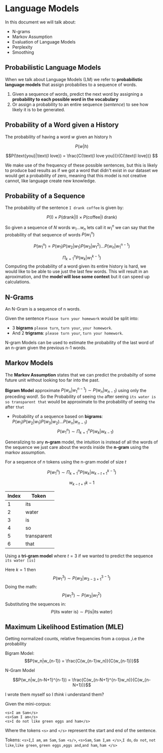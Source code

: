 # Language Models

In this document we will talk about:

- N-grams
- Markov Assumption
- Evaluation of Language Models
- Perplexity
- Smoothing

## Probabilistic Language Models

When we talk about Language Models (LM) we refer to **probabilistic language models** that assign probabilies to a sequence of words.

1. Given a sequence of words, predict the next word by assigning a **probability to each possible word in the vocabulary**
1. Or assign a probability to an entire sequence (*sentence*) to see how likely it is to be generated.

## Probability of a Word given a History

The probability of having a word *w* given an history h

$$ P(w|h)$$

$$P(\text{you}|\text{I love}) = \frac{C(\text{I love you})}{C(\text{I love})} $$

We make use of the frequency of these possible sentences, but this is likely to
produce bad results as if we got a word that didn't exist in our dataset we
would get a probability of zero, meaning that this model is not creative cannot,
like language create new knowledge.


## Probability of a Sequence

The probability of the sentence `I drank coffee` is given by:

$$P(\text{I}) \times P(\text{drank} | \text{I}) \times P(\text{coffee} | \text{I drank})$$

So given a sequence of *N* words $w_1 ... w_n$ lets call it $w_1^n$ we can say that the probability of that sequence of words $P(w_1^n)$

$$P(w_1^n) = P(w_1)P(w_2|w_1)P(w_3|w_1^2)...P(w_n|w_1^{n-1})$$

$$\Pi_{k=1}^{n} P(w_k|w_1^{k-1})$$
Computing the probability of a word given its entire history is hard, we would like to be able to use just the last few words. This will result in an aproximation, and  the **model will lose some context** but it can speed up calculations.

## N-Grams

An N-Gram is a sequence of n words.

Given the sentence `Please turn your homework` would be split into:

- 3 **bigrams** `please turn`, `turn your`, `your homework`.
- And 2 **trigrams**: `please turn your`, `turn your homework`.

N-gram Models can be used to estimate the probability of the last word of an n-gram given the previous n-1 words.

## Markov Models

The **Markov Assumption** states that we can predict the probabilty of some future unit without looking too far into the past.

**Bigram Model** approximate $P(w_n|w_1^{n-1})\sim P(w_n|w_{n-1})$ using only the preceding word!. So the Probability of seeing `the` after seeing `its water is so transparent that`  would be approximate to the probability of seeing `the` after `that`

- Probability of a sequence based on **bigrams**: $P(w_1)P(w_2|w_1)P(w_3|w_2)...P(w_n|w_{n-1})$
$$P(w_1^n) \sim \Pi_{k=1}^{n}P(w_k|w_{k-1})$$

Generalizing to any **n-gram** model, the intuition is instead of all the words of the sequence we just care about the words inside the **n-gram** using the markov assumption.

For a sequence of $n$ tokens using the n-gram model of size $t$

$$P(w_1^n) \sim \Pi_{k=1}^{n}P(w_k|w_{k-t+1}^{k-1})$$

$$w_{k - t +1}{k-1}$$

| Index | Token       |
| ----- | ----------- |
| 1     | its         |
| 2     | water       |
| 3     | is          |
| 4     | so          |
| 5     | transparent |
| 6     | that        |

Using a **tri-gram model** where $t=3$ if we wanted to predict the sequence `its water [is]`

Here $k=1$ then  
$$P(w_1^3) \sim P(w_3|w_{3-3+1}^{3-1})$$
Doing the math:
$$P(w_1^3) \sim P(w_3|w_{1}^{2})$$
Substituting the sequences in:
$$P(\text{its water is}) \sim P(\text{is}|\text{its water})$$

## Maximum Likelihood Estimation (MLE)

Getting normalized counts, relative frequencies from a corpus ,i.e the probability

Bigram Model: 
$$P(w_n|w_{n-1}) = \frac{C(w_{n-1}w_n)}{C(w_{n-1})}$$

N-Gram Model

$$P(w_n|w_{n-N+1}^{n-1}) = \frac{C(w_{n-N+1}^{n-1}w_n)}{C(w_{n-N+1})}$$

I wrote them myself so I *think* i understand them?

Given the mini-corpus: 
```
<s>I am Sam</s>
<s>Sam I am</s>
<s>I do not like green eggs and ham</s>
```
Where the tokens `<s>` and `</s>` represent the start and end of the sentence.

Tokens: `<s>I`,`I am`, `am Sam`, `Sam <s/>`, `<s>Sam`, `Sam I`,`am </s>`,`I do`, `do not`, `not like`,`like green`, `green eggs` ,`eggs and`,`and ham`, `ham </s>`


